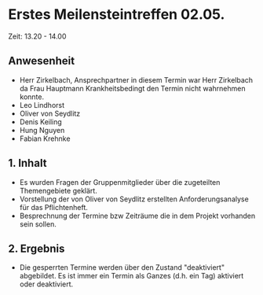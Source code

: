 # Erstes Meilensteintreffen 02.05. 

Zeit: 13.20 - 14.00

## Anwesenheit ##

- Herr Zirkelbach, Ansprechpartner in diesem Termin war Herr Zirkelbach da Frau Hauptmann Krankheitsbedingt den Termin nicht wahrnehmen konnte.
- Leo Lindhorst
- Oliver von Seydlitz
- Denis Keiling
- Hung Nguyen
- Fabian Krehnke

## 1. Inhalt

- Es wurden Fragen der Gruppenmitglieder über die zugeteilten Themengebiete geklärt.
- Vorstellung der von Oliver von Seydlitz erstellten Anforderungsanalyse für das Pflichtenheft. 
- Besprechnung der Termine bzw Zeiträume die in dem Projekt vorhanden sein sollen.

## 2. Ergebnis 
- Die gesperrten Termine werden über den Zustand "deaktiviert" abgebildet. Es ist immer ein Termin als Ganzes (d.h. ein Tag) aktiviert oder   deaktiviert.
